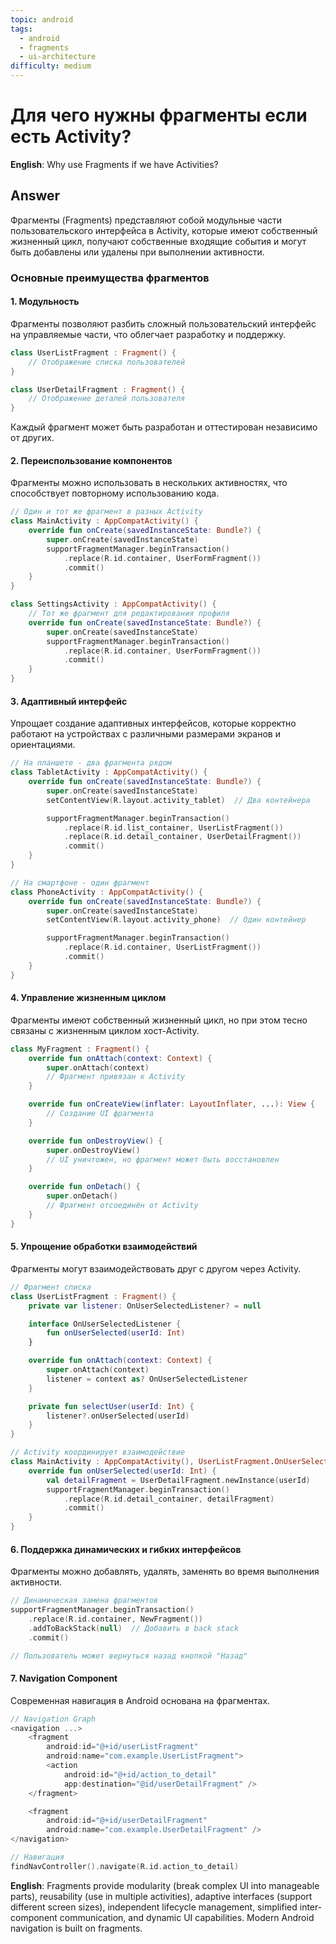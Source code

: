 ```yaml
---
topic: android
tags:
  - android
  - fragments
  - ui-architecture
difficulty: medium
---
```


# Для чего нужны фрагменты если есть Activity?

**English**: Why use Fragments if we have Activities?

## Answer

Фрагменты (Fragments) представляют собой модульные части пользовательского интерфейса в Activity, которые имеют собственный жизненный цикл, получают собственные входящие события и могут быть добавлены или удалены при выполнении активности.

### Основные преимущества фрагментов

#### 1. Модульность

Фрагменты позволяют разбить сложный пользовательский интерфейс на управляемые части, что облегчает разработку и поддержку.

```kotlin
class UserListFragment : Fragment() {
    // Отображение списка пользователей
}

class UserDetailFragment : Fragment() {
    // Отображение деталей пользователя
}
```

Каждый фрагмент может быть разработан и оттестирован независимо от других.

#### 2. Переиспользование компонентов

Фрагменты можно использовать в нескольких активностях, что способствует повторному использованию кода.

```kotlin
// Один и тот же фрагмент в разных Activity
class MainActivity : AppCompatActivity() {
    override fun onCreate(savedInstanceState: Bundle?) {
        super.onCreate(savedInstanceState)
        supportFragmentManager.beginTransaction()
            .replace(R.id.container, UserFormFragment())
            .commit()
    }
}

class SettingsActivity : AppCompatActivity() {
    // Тот же фрагмент для редактирования профиля
    override fun onCreate(savedInstanceState: Bundle?) {
        super.onCreate(savedInstanceState)
        supportFragmentManager.beginTransaction()
            .replace(R.id.container, UserFormFragment())
            .commit()
    }
}
```

#### 3. Адаптивный интерфейс

Упрощает создание адаптивных интерфейсов, которые корректно работают на устройствах с различными размерами экранов и ориентациями.

```kotlin
// На планшете - два фрагмента рядом
class TabletActivity : AppCompatActivity() {
    override fun onCreate(savedInstanceState: Bundle?) {
        super.onCreate(savedInstanceState)
        setContentView(R.layout.activity_tablet)  // Два контейнера

        supportFragmentManager.beginTransaction()
            .replace(R.id.list_container, UserListFragment())
            .replace(R.id.detail_container, UserDetailFragment())
            .commit()
    }
}

// На смартфоне - один фрагмент
class PhoneActivity : AppCompatActivity() {
    override fun onCreate(savedInstanceState: Bundle?) {
        super.onCreate(savedInstanceState)
        setContentView(R.layout.activity_phone)  // Один контейнер

        supportFragmentManager.beginTransaction()
            .replace(R.id.container, UserListFragment())
            .commit()
    }
}
```

#### 4. Управление жизненным циклом

Фрагменты имеют собственный жизненный цикл, но при этом тесно связаны с жизненным циклом хост-Activity.

```kotlin
class MyFragment : Fragment() {
    override fun onAttach(context: Context) {
        super.onAttach(context)
        // Фрагмент привязан к Activity
    }

    override fun onCreateView(inflater: LayoutInflater, ...): View {
        // Создание UI фрагмента
    }

    override fun onDestroyView() {
        super.onDestroyView()
        // UI уничтожен, но фрагмент может быть восстановлен
    }

    override fun onDetach() {
        super.onDetach()
        // Фрагмент отсоединён от Activity
    }
}
```

#### 5. Упрощение обработки взаимодействий

Фрагменты могут взаимодействовать друг с другом через Activity.

```kotlin
// Фрагмент списка
class UserListFragment : Fragment() {
    private var listener: OnUserSelectedListener? = null

    interface OnUserSelectedListener {
        fun onUserSelected(userId: Int)
    }

    override fun onAttach(context: Context) {
        super.onAttach(context)
        listener = context as? OnUserSelectedListener
    }

    private fun selectUser(userId: Int) {
        listener?.onUserSelected(userId)
    }
}

// Activity координирует взаимодействие
class MainActivity : AppCompatActivity(), UserListFragment.OnUserSelectedListener {
    override fun onUserSelected(userId: Int) {
        val detailFragment = UserDetailFragment.newInstance(userId)
        supportFragmentManager.beginTransaction()
            .replace(R.id.detail_container, detailFragment)
            .commit()
    }
}
```

#### 6. Поддержка динамических и гибких интерфейсов

Фрагменты можно добавлять, удалять, заменять во время выполнения активности.

```kotlin
// Динамическая замена фрагментов
supportFragmentManager.beginTransaction()
    .replace(R.id.container, NewFragment())
    .addToBackStack(null)  // Добавить в back stack
    .commit()

// Пользователь может вернуться назад кнопкой "Назад"
```

#### 7. Navigation Component

Современная навигация в Android основана на фрагментах.

```kotlin
// Navigation Graph
<navigation ...>
    <fragment
        android:id="@+id/userListFragment"
        android:name="com.example.UserListFragment">
        <action
            android:id="@+id/action_to_detail"
            app:destination="@id/userDetailFragment" />
    </fragment>

    <fragment
        android:id="@+id/userDetailFragment"
        android:name="com.example.UserDetailFragment" />
</navigation>

// Навигация
findNavController().navigate(R.id.action_to_detail)
```

**English**: Fragments provide modularity (break complex UI into manageable parts), reusability (use in multiple activities), adaptive interfaces (support different screen sizes), independent lifecycle management, simplified inter-component communication, and dynamic UI capabilities. Modern Android navigation is built on fragments.
